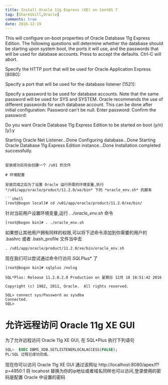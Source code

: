 ```yaml
---
title: Install Oracle 11g Express (XE) on CentOS 7
tag: [ShareSkill,Oracle]
comments: true
date: 2016-12-19
---
```





This will configure on-boot properties of Oracle Database 11g Express 
Edition.  The following questions will determine whether the database should 
be starting upon system boot, the ports it will use, and the passwords that 
will be used for database accounts.  Press <Enter> to accept the defaults. 
Ctrl-C will abort.

Specify the HTTP port that will be used for Oracle Application Express [8080]:

Specify a port that will be used for the database listener [1521]:

Specify a password to be used for database accounts.  Note that the same
password will be used for SYS and SYSTEM.  Oracle recommends the use of 
different passwords for each database account.  This can be done after 
initial configuration:
Password can't be null. Enter password:
Confirm the password:

Do you want Oracle Database 11g Express Edition to be started on boot (y/n) [y]:y

Starting Oracle Net Listener...Done
Configuring database...Done
Starting Oracle Database 11g Express Edition instance...Done
Installation completed successfully.
```

安装成功后将会创建一个 /u01 的文件

# 环境配置

安装完成之后为了设置 Oracle 运行所需的环境变量,执行 */u01/app/oracle/product/11.2.0/xe/bin* 下的 *oracle_env.sh* 的脚本

```shell
[root@bogon local]# cd /u01/app/oracle/product/11.2.0/xe/bin/
```

针对当前用户设置环境变量,运行 *. ./oracle_env.sh* 命令

```shell
[root@bogon bin]# . ./oracle_env.sh
```

如果想让其他用户拥有同样的权限,可以将下述命令添加到你需要的用户的 .bashrc 或者 .bash_profile 文件当中去

```shell
. /u01/app/oracle/product/11.2.0/xe/bin/oracle_env.sh  
```

现在我们可以尝试通过命令行访问 *SQL*Plus* 了

```shell
[root@bogon bin]# sqlplus /nolog

SQL*Plus: Release 11.2.0.2.0 Production on 星期日 12月 18 18:51:42 2016

Copyright (c) 1982, 2011, Oracle.  All rights reserved.

SQL> connect sys/Password as sysdba  
Connected.  
SQL> 
```

# 允许远程访问 Oracle 11g XE GUI

为了允许远程访问 Oracle 11g XE GUI, 在 SQL*Plus 执行下列语句

```sql
SQL>  EXEC DBMS_XDB.SETLISTENERLOCALACCESS(FALSE); 
PL/SQL 过程已成功完成。
```

现在你可以访问 Oracle 11g XE GUI 通过该网址 http://localhost:8080/apex/f?p=4950:1
将 locahost 替换为你的ip地址或者域名同样也可以访问,登录使用的密码是配置 Oracle 中设置的密码


